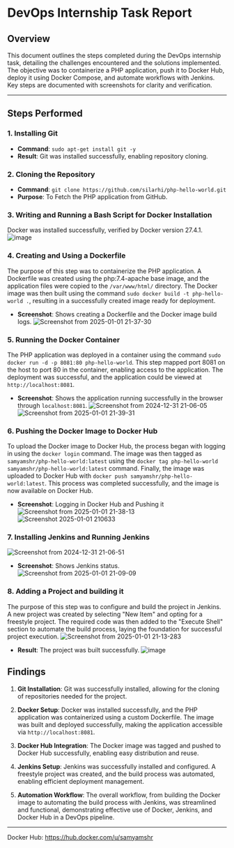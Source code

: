 # DevOps Internship Task Report

## Overview
This document outlines the steps completed during the DevOps internship task, detailing the challenges encountered and the solutions implemented. The objective was to containerize a PHP application, push it to Docker Hub, deploy it using Docker Compose, and automate workflows with Jenkins. Key steps are documented with screenshots for clarity and verification.

---

## Steps Performed

### 1. Installing Git
- **Command**: `sudo apt-get install git -y`
- **Result**: Git was installed successfully, enabling repository cloning.


### 2. Cloning the Repository
- **Command**: `git clone https://github.com/silarhi/php-hello-world.git`
- **Purpose**: To Fetch the PHP application from GitHub.

### 3. Writing and Running a Bash Script for Docker Installation
 Docker was installed successfully, verified by Docker version 27.4.1.
![image](https://github.com/user-attachments/assets/95f7e297-a03f-4246-b871-492104712aef)

### 4. Creating and Using a Dockerfile
The purpose of this step was to containerize the PHP application. A Dockerfile was created using the php:7.4-apache base image, and the application files were copied to the `/var/www/html/` directory. The Docker image was then built using the command `sudo docker build -t php-hello-world .`, resulting in a successfully created image ready for deployment.
- **Screenshot**: Shows creating a Dockerfile and the Docker image build logs.
![Screenshot from 2025-01-01 21-37-30](https://github.com/user-attachments/assets/acbca000-18c4-45a1-973d-a3924d2a633f)


### 5. Running the Docker Container
The PHP application was deployed in a container using the command `sudo docker run -d -p 8081:80 php-hello-world`. This step mapped port 8081 on the host to port 80 in the container, enabling access to the application. The deployment was successful, and the application could be viewed at `http://localhost:8081`.
- **Screenshot**: Shows the application running successfully in the browser through `localhost:8081`.
![Screenshot from 2024-12-31 21-06-05](https://github.com/user-attachments/assets/83992b9c-9a36-41fb-a980-a0166c6953fb)
![Screenshot from 2025-01-01 21-39-31](https://github.com/user-attachments/assets/86c774c0-97ac-464d-b9df-a75d8a4b9031)


### 6. Pushing the Docker Image to Docker Hub
To upload the Docker image to Docker Hub, the process began with logging in using the `docker login` command. The image was then tagged as `samyamshr/php-hello-world:latest` using the `docker tag php-hello-world samyamshr/php-hello-world:latest` command. Finally, the image was uploaded to Docker Hub with `docker push samyamshr/php-hello-world:latest`. This process was completed successfully, and the image is now available on Docker Hub.
- **Screenshot**: Logging in Docker Hub and Pushing it 
![Screenshot from 2025-01-01 21-38-13](https://github.com/user-attachments/assets/680cf866-bb32-405c-bc83-916dc5953340)
![Screenshot 2025-01-01 210633](https://github.com/user-attachments/assets/1d18d4c9-0f8a-4d31-8734-be550b251127)


### 7. Installing Jenkins and Running Jenkins

 ![Screenshot from 2024-12-31 21-06-51](https://github.com/user-attachments/assets/d5bf3589-5213-4016-96c3-31770ef6bd72)


- **Screenshot**: Shows Jenkins status.
![Screenshot from 2025-01-01 21-09-09](https://github.com/user-attachments/assets/1eae9296-2cfb-4840-8e45-3ef483f4cf7f)



### 8. Adding a Project and building it
The purpose of this step was to configure and build the project in Jenkins. A new project was created by selecting "New Item" and opting for a freestyle project. The required code was then added to the "Execute Shell" section to automate the build process, laying the foundation for successful project execution.
![Screenshot from 2025-01-01 21-13-28](https://github.com/user-attachments/assets/7c3d06fa-195f-47f4-bd6b-90fd5d5b9b5b)3

- **Result**: The project was built successfully.
![image](https://github.com/user-attachments/assets/11244447-056c-403b-9ba6-d6f29a18b3c9)


## Findings

1. **Git Installation**: Git was successfully installed, allowing for the cloning of repositories needed for the project.

2. **Docker Setup**: Docker was installed successfully, and the PHP application was containerized using a custom Dockerfile. The image was built and deployed successfully, making the application accessible via `http://localhost:8081`.

3. **Docker Hub Integration**: The Docker image was tagged and pushed to Docker Hub successfully, enabling easy distribution and reuse.

4. **Jenkins Setup**: Jenkins was successfully installed and configured. A freestyle project was created, and the build process was automated, enabling efficient deployment management.

5. **Automation Workflow**: The overall workflow, from building the Docker image to automating the build process with Jenkins, was streamlined and functional, demonstrating effective use of Docker, Jenkins, and Docker Hub in a DevOps pipeline.

---
Docker Hub: https://hub.docker.com/u/samyamshr
